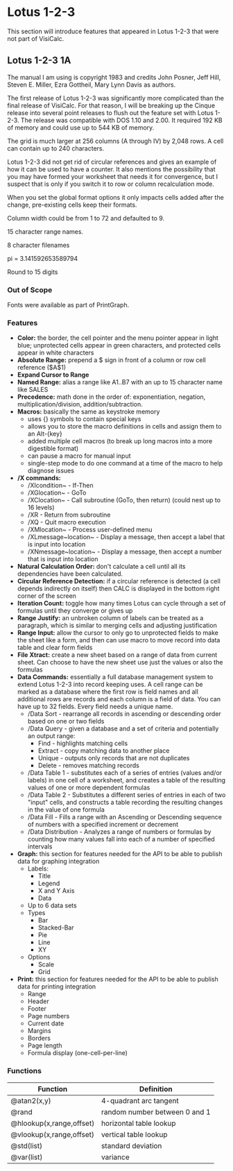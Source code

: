 # Lotus 1-2-3

This section will introduce features that appeared in Lotus 1-2-3 that were not part of VisiCalc.

## Lotus 1-2-3 1A

The manual I am using is copyright 1983 and credits John Posner, Jeff Hill, Steven E. Miller, Ezra Gottheil, Mary Lynn Davis as authors.

The first release of Lotus 1-2-3 was significantly more complicated than the final release of VisiCalc. For that reason, I will be breaking up the Cinque release into several point releases to flush out the feature set with Lotus 1-2-3. The release was compatible with DOS 1.10 and 2.00. It required 192 KB of memory and could use up to 544 KB of memory.

The grid is much larger at 256 columns (A through IV) by 2,048 rows. A cell can contain up to 240 characters.

Lotus 1-2-3 did not get rid of circular references and gives an example of how it can be used to have a counter. It also mentions the possibility that you may have formed your worksheet that needs it for convergence, but I suspect that is only if you switch it to row or column recalculation mode.

When you set the global format options it only impacts cells added after the change, pre-existing cells keep their formats.

Column width could be from 1 to 72 and defaulted to 9.

15 character range names.

8 character filenames

pi = 3.141592653589794

Round to 15 digits

### Out of Scope

Fonts were available as part of PrintGraph.

### Features

- **Color:** the border, the cell pointer and the menu pointer appear in light blue; unprotected cells appear in green characters, and protected cells appear in white characters
- **Absolute Range:** prepend a $ sign in front of a column or row cell reference (\$A\$1)
- **Expand Cursor to Range**
- **Named Range:** alias a range like A1..B7 with an up to 15 character name like SALES
- **Precedence:** math done in the order of: exponentiation, negation, multiplication/division, addition/subtraction.
- **Macros:** basically the same as keystroke memory
  - uses {} symbols to contain special keys
  - allows you to store the macro definitions in cells and assign them to an Alt-{key}
  - added multiple cell macros (to break up long macros into a more digestible format)
  - can pause a macro for manual input
  - single-step mode to do one command at a time of the macro to help diagnose issues
- **/X commands:**
  - /XIcondition~ - If-Then
  - /XGlocation~ - GoTo
  - /XClocation~ - Call subroutine (GoTo, then return) (could nest up to 16 levels)
  - /XR - Return from subroutine
  - /XQ - Quit macro execution
  - /XMlocation~ - Process user-defined menu
  - /XLmessage~location~ - Display a message, then accept a label that is input into location
  - /XNmessage~location~ - Display a message, then accept a number that is input into location
- **Natural Calculation Order:** don't calculate a cell until all its dependencies have been calculated.
- **Circular Reference Detection:** if a circular reference is detected (a cell depends indirectly on itself) then CALC is displayed in the bottom right corner of the screen
- **Iteration Count:** toggle how many times Lotus can cycle through a set of formulas until they converge or gives up
- **Range Justify:** an unbroken column of labels can be treated as a paragraph, which is similar to merging cells and adjusting justification
- **Range Input:** allow the cursor to only go to unprotected fields to make the sheet like a form, and then can use macro to move record into data table and clear form fields
- **File Xtract:** create a new sheet based on a range of data from current sheet. Can choose to have the new sheet use just the values or also the formulas
- **Data Commands:** essentially a full database management system to extend Lotus 1-2-3 into record keeping uses. A cell range can be marked as a database where the first row is field names and all additional rows are records and each column is a field of data. You can have up to 32 fields. Every field needs a unique name.
  - /Data Sort - rearrange all records in ascending or descending order based on one or two fields
  - /Data Query - given a database and a set of criteria and potentially an output range:
    - Find - highlights matching cells
    - Extract - copy matching data to another place
    - Unique - outputs only records that are not duplicates
    - Delete - removes matching records
  - /Data Table 1 - substitutes each of a series of entries (values and/or labels) in one cell of a worksheet, and creates a table of the resulting values of one or more dependent formulas
  - /Data Table 2 - Substitutes a different series of entries in each of two "input" cells, and constructs a table recording the resulting changes in the value of one formula
  - /Data Fill - Fills a range with an Ascending or Descending sequence of numbers with a specified increment or decrement
  - /Data Distribution - Analyzes a range of numbers or formulas by counting how many values fall into each of a number of specified intervals
- **Graph:** this section for features needed for the API to be able to publish data for graphing integration
  - Labels:
    - Title
    - Legend
    - X and Y Axis
    - Data
  - Up to 6 data sets
  - Types
    - Bar
    - Stacked-Bar
    - Pie
    - Line
    - XY
  - Options
    - Scale
    - Grid
- **Print:** this section for features needed for the API to be able to publish data for printing integration
  - Range
  - Header
  - Footer
  - Page numbers
  - Current date
  - Margins
  - Borders
  - Page length
  - Formula display (one-cell-per-line)

### Functions

| Function                 | Definition                    |
| ------------------------ | ----------------------------- |
| @atan2(x,y)              | 4-quadrant arc tangent        |
| @rand                    | random number between 0 and 1 |
| @hlookup(x,range,offset) | horizontal table lookup       |
| @vlookup(x,range,offset) | vertical table lookup         |
| @std(list)               | standard deviation            |
| @var(list)               | variance                      |
